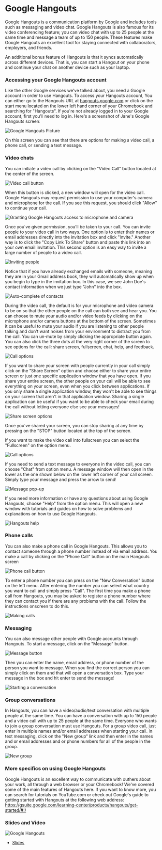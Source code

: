 # Google Hangouts

Google Hangouts is a communication platform by Google and includes tools such as messaging and video chat.  Google Hangouts is also famous for its video conferencing feature; you can video chat with up to 25 people at the same time and message a team of up to 150 people. These features make Google Hangouts an excellent tool for staying connected with collaborators, employers, and friends.

An additional bonus feature of Hangouts is that it syncs automatically across different devices.  That is, you can start a Hangout on your phone and continue your chat on another device such as your laptop.

### Accessing your Google Hangouts account

Like the other Google services we've talked about, you need a Google account in order to use Hangouts. To access your Hangouts account, You can either go to the Hangouts URL at [hangouts.google.com](https://hangouts.google.com) or click on the start menu located on the lower left hand corner of your Chromebook and searching for "Hangouts".  If you're not already logged in to your Google account, first you'll need to log in. Here's a screenshot of Jane's Google Hangouts screen:


![Google Hangouts Picture](https://docs.google.com/presentation/d/14u2fp3D2t-umKnFOSfIxyDwfjIDMKJ9cBtqYUh_E93o/export/png?id=14u2fp3D2t-umKnFOSfIxyDwfjIDMKJ9cBtqYUh_E93o&pageid=g350281495f_0_0)

On this screen you can see that there are options for making a video call, a phone call, or sending a text message.

### Video chats

You can initiate a video call by clicking on the "Video Call" button located at the center of the screen.


![Video call button](https://docs.google.com/presentation/d/14u2fp3D2t-umKnFOSfIxyDwfjIDMKJ9cBtqYUh_E93o/export/png?id=14u2fp3D2t-umKnFOSfIxyDwfjIDMKJ9cBtqYUh_E93o&pageid=g37d79d2dad_0_5)

When this button is clicked, a new window will open for the video call.  Google Hangouts may request permission to use your computer's camera and microphone for the call.  If you see this request, you should click "Allow" to continue your call.   


![Granting Google Hangouts access to microphone and camera](https://docs.google.com/presentation/d/14u2fp3D2t-umKnFOSfIxyDwfjIDMKJ9cBtqYUh_E93o/export/png?id=14u2fp3D2t-umKnFOSfIxyDwfjIDMKJ9cBtqYUh_E93o&pageid=g37d79d2dad_0_13)

Once you've given permission, you'll be taken to your call.  You can invite people to your video call in two ways.  One option is to enter their names or email addresses directly into the invitation box and click "Invite."  Another way is to click the "Copy Link To Share" button and paste this link into an your own email invitation.  This second option is an easy way to invite a large number of people to a video call.


![Inviting people](https://docs.google.com/presentation/d/14u2fp3D2t-umKnFOSfIxyDwfjIDMKJ9cBtqYUh_E93o/export/png?id=14u2fp3D2t-umKnFOSfIxyDwfjIDMKJ9cBtqYUh_E93o&pageid=g350281495f_0_17)

Notice that if you have already exchanged emails with someone, meaning they are in your Gmail address book, they will automatically show up when you begin to type in the invitation box.  In this case, we see John Doe's contact information when we just type "John" into the box.


![Auto-complete of contacts](https://docs.google.com/presentation/d/14u2fp3D2t-umKnFOSfIxyDwfjIDMKJ9cBtqYUh_E93o/export/png?id=14u2fp3D2t-umKnFOSfIxyDwfjIDMKJ9cBtqYUh_E93o&pageid=g37d79d2dad_0_28)

During the video call, the default is for your microphone and video camera to be on so that the other people on the call can both see and hear you.  You can choose to mute your audio and/or video feeds by clicking on the microphone and/or camera buttons at the bottom of the screen.  Sometimes it can be useful to mute your audio if you are listening to other people talking and don't want noises from your environment to distract you from the call.  You can un-mute by simply clicking the appropriate button again.  You can also click the three dots at the very right corner of the screen to see options for the call: share screen, fullscreen, chat, help, and feedback.


![Call options](https://docs.google.com/presentation/d/14u2fp3D2t-umKnFOSfIxyDwfjIDMKJ9cBtqYUh_E93o/export/png?id=14u2fp3D2t-umKnFOSfIxyDwfjIDMKJ9cBtqYUh_E93o&pageid=g3adab2989a_0_0)

If you want to share your screen with people currently in your call simply click on the "Share Screen" option and choose either to share your entire screen or just one specific application window that you have open.  If you share your entire screen, the other people on your call will be able to see everything on your screen, even when you click between applications.  If you only share a single application window, they won't be able to see things on your screen that aren't in that application window.  Sharing a single application can be useful if you want to be able to check your email during the call without letting everyone else see your messages!


![Share screen options](https://docs.google.com/presentation/d/14u2fp3D2t-umKnFOSfIxyDwfjIDMKJ9cBtqYUh_E93o/export/png?id=14u2fp3D2t-umKnFOSfIxyDwfjIDMKJ9cBtqYUh_E93o&pageid=g350281495f_0_22)

Once you've shared your screen, you can stop sharing at any time by pressing on the "STOP" button located at the top of the screen.

If you want to make the video call into fullscreen you can select the "Fullscreen" on the option menu.


![Call options](https://docs.google.com/presentation/d/14u2fp3D2t-umKnFOSfIxyDwfjIDMKJ9cBtqYUh_E93o/export/png?id=14u2fp3D2t-umKnFOSfIxyDwfjIDMKJ9cBtqYUh_E93o&pageid=g3adab2989a_0_23)

If you need to send a text message to everyone in the video call, you can choose "Chat" from option menu.  A message window will then open in the lower as the one shown below on the lower left corner of your call screen.  Simply type your message and press the arrow to send!


![Message pop-up](https://docs.google.com/presentation/d/14u2fp3D2t-umKnFOSfIxyDwfjIDMKJ9cBtqYUh_E93o/export/png?id=14u2fp3D2t-umKnFOSfIxyDwfjIDMKJ9cBtqYUh_E93o&pageid=g350281495f_0_27)

If you need more information or have any questions about using Google Hangouts, choose "Help" from the option menu.  This will open a new window with tutorials and guides on how to solve problems and explanations on how to use Google Hangouts.


![Hangouts help](https://docs.google.com/presentation/d/14u2fp3D2t-umKnFOSfIxyDwfjIDMKJ9cBtqYUh_E93o/export/png?id=14u2fp3D2t-umKnFOSfIxyDwfjIDMKJ9cBtqYUh_E93o&pageid=g3adab2989a_0_34)


### Phone calls

You can also make a phone call in Google Hangouts. This allows you to contact someone through a phone number instead of via email address.  You make a call by clicking on the "Phone Call" button on the main Hangouts screen


![Phone call button](https://docs.google.com/presentation/d/14u2fp3D2t-umKnFOSfIxyDwfjIDMKJ9cBtqYUh_E93o/export/png?id=14u2fp3D2t-umKnFOSfIxyDwfjIDMKJ9cBtqYUh_E93o&pageid=g3adab2989a_0_44)

To enter a phone number you can press on the "New Conversation" button on the left menu. After entering the number you can select what country you want to call and simply press "Call".  The first time you make a phone call from Hangouts, you may be asked to register a phone number where they can contact you if there are any problems with the call.  Follow the instructions onscreen to do this.


![Making calls](https://docs.google.com/presentation/d/14u2fp3D2t-umKnFOSfIxyDwfjIDMKJ9cBtqYUh_E93o/export/png?id=14u2fp3D2t-umKnFOSfIxyDwfjIDMKJ9cBtqYUh_E93o&pageid=g350281495f_0_32)

### Messaging

You can also message other people with Google accounts through Hangouts.  To start a message, click on the "Message" button.


![Message button](https://docs.google.com/presentation/d/14u2fp3D2t-umKnFOSfIxyDwfjIDMKJ9cBtqYUh_E93o/export/png?id=14u2fp3D2t-umKnFOSfIxyDwfjIDMKJ9cBtqYUh_E93o&pageid=g3adab2989a_0_71)

Then you can enter the name, email address, or phone number of the person you want to message. When you find the correct person you can simply click on them and that will open a conversation box. Type your message in the box and hit enter to send the message!


![Starting a conversation](https://docs.google.com/presentation/d/14u2fp3D2t-umKnFOSfIxyDwfjIDMKJ9cBtqYUh_E93o/export/png?id=14u2fp3D2t-umKnFOSfIxyDwfjIDMKJ9cBtqYUh_E93o&pageid=g350281495f_0_45)

### Group conversations

In Hangouts, you can have a video/audio/text conversation with multiple people at the same time. You can have a conversation with up to 150 people and a video call with up to 25 people at the same time. Everyone who wants to join a group conversation must use Hangouts. For a group video call, just enter in multiple names and/or email addresses when starting your call.  In text messaging, click on the "New group" link and then enter in the names and or email addresses and or phone numbers for all of the people in the group.


![New group](https://docs.google.com/presentation/d/14u2fp3D2t-umKnFOSfIxyDwfjIDMKJ9cBtqYUh_E93o/export/png?id=14u2fp3D2t-umKnFOSfIxyDwfjIDMKJ9cBtqYUh_E93o&pageid=g3adab2989a_0_92)

### More specifics on using Google Hangouts

Google Hangouts is an excellent way to communicate with outhers about your work, all through a web browser or your Chromebook!  We've covered some of the main features of Hangouts here.  If you want to know more, you can search for tutorials on YouTube.com or check out Google's guide to getting started with Hangouts at the following web address: https://gsuite.google.com/learning-center/products/hangouts/get-started/#!/

### Slides and Video

![Google Hangouts](https://www.youtube.com/watch?v=gutFsKYyuIA)

* [Slides](https://docs.google.com/presentation/d/14u2fp3D2t-umKnFOSfIxyDwfjIDMKJ9cBtqYUh_E93o/edit?usp=sharing)
